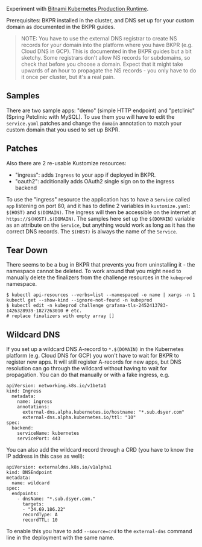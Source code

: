 Experiment with [Bitnami Kubernetes Production Runtime](https://github.com/bitnami/kube-prod-runtime).

Prerequisites: BKPR installed in the cluster, and DNS set up for your custom domain as documented in the BKPR guides.

> NOTE: You have to use the external DNS registrar to create NS records for your domain into the platform where you have BKPR (e.g. Cloud DNS in GCP). This is documented in the BKPR guides but a bit sketchy. Some registrars don't allow NS records for subdomains, so check that before you choose a domain. Expect that it might take upwards of an hour to propagate the NS records - you only have to do it once per cluster, but it's a real pain.

## Samples

There are two sample apps: "demo" (simple HTTP endpoint) and "petclinic" (Spring Petclinic with MySQL). To use them you will have to edit the `service.yaml` patches and change the `domain` annotation to match your custom domain that you used to set up BKPR.

## Patches

Also there are 2 re-usable Kustomize resources:

* "ingress": adds `Ingress` to your app if deployed in BKPR.
* "oauth2": additionally adds OAuth2 single sign on to the ingress backend

To use the "ingress" resource the application has to have a `Service` called `app` listening on port 80, and it has to define 2 variables in `kustomize.yaml`: `$(HOST)` and `$(DOMAIN)`. The ingress will then be accessible on the internet at `https://$(HOST).$(DOMAIN)`. The samples here set up the `$(DOMAIN)` variable as an attribute on the `Service`, but anything would work as long as it has the correct DNS records. The `$(HOST)` is always the name of the `Service`.

## Tear Down

There seems to be a bug in BKPR that prevents you from uninstalling it - the namespace cannot be deleted. To work around that you might need to manually delete the finalizers from the challenge resources in the `kubeprod` namespace.

```
$ kubectl api-resources --verbs=list --namespaced -o name | xargs -n 1 kubectl get --show-kind --ignore-not-found -n kubeprod
$ kubectl edit -n kubeprod challenge grafana-tls-2452413783-1426328939-1827263010 # etc.
# replace finalizers with empty array []
```

## Wildcard DNS

If you set up a wildcard DNS A-record to `*.$(DOMAIN)` in the Kubernetes platform (e.g. Cloud DNS for GCP) you won't have to wait for BKPR to register new apps. It will still register A-records for new apps, but DNS resolution can go through the wildcard without having to wait for propagation. You can do that manually or with a fake ingress, e.g.

```
apiVersion: networking.k8s.io/v1beta1
kind: Ingress
  metadata:
    name: ingress
    annotations:
      external-dns.alpha.kubernetes.io/hostname: "*.sub.dsyer.com"
      external-dns.alpha.kubernetes.io/ttl: "10"
spec:
  backend:
    serviceName: kubernetes
    servicePort: 443
```

You can also add the wildcard record through a CRD (you have to know the IP address in this case as well):

```
apiVersion: externaldns.k8s.io/v1alpha1
kind: DNSEndpoint
metadata:
  name: wildcard
spec:
  endpoints:
    - dnsName: "*.sub.dsyer.com."
      targets:
      - "34.69.186.22"
      recordType: A
      recordTTL: 10
```

To enable this you have to add `--source=crd` to the `external-dns` command line in the deployment with the same name.
